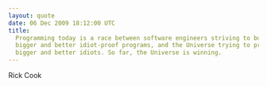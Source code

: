 ```yaml
---
layout: quote
date: 06 Dec 2009 18:12:00 UTC
title:
  Programming today is a race between software engineers striving to build
  bigger and better idiot-proof programs, and the Universe trying to produce
  bigger and better idiots. So far, the Universe is winning.
---
```


Rick Cook